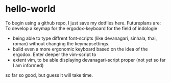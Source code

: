 # hello-world
To begin using a github repo, I just save  my dotfiles here.
Futureplans are:
To develop a keymap for the ergodox-keyboard for the field of indologie
  - being able to type diffrent font-scripts (like devanagari, sinhala, thai, roman) 
    without changing the keymapsettings.
  - build even a more ergonomic keyboard based on the idea of the ergodox.
Enter deeper the vim-script to  
  - extent vim, to be able displaying devanagari-script proper (not yet so far I am informed)    

so far so good, but guess it will take time.
